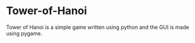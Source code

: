 # Tower-of-Hanoi
Tower of Hanoi is a simple game written using python and the GUI is made using pygame.
